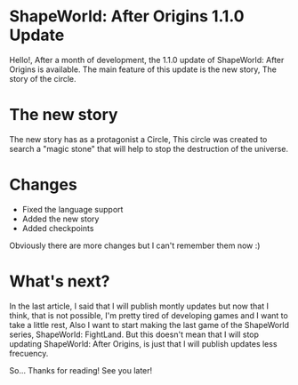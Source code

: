 # ShapeWorld: After Origins 1.1.0 Update

Hello!, After a month of development, the 1.1.0 update of ShapeWorld: After Origins is available. The main feature of this update is the new story, The story of the circle.

# The new story

The new story has as a protagonist a Circle, This circle was created to search a "magic stone" that will help to stop the destruction of the universe.

# Changes

* Fixed the language support
* Added the new story
* Added checkpoints

Obviously there are more changes but I can't remember them now :)

# What's next?

In the last article, I said that I will publish montly updates but now that I think, that is not possible, I'm pretty tired of developing games and I want to take a little rest, Also I want to start making the last game of the ShapeWorld series, ShapeWorld: FightLand. But this doesn't mean that I will stop updating ShapeWorld: After Origins, is just that I will publish updates less frecuency.

So... Thanks for reading! See you later!
